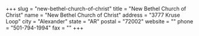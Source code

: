 +++
slug = "new-bethel-church-of-christ"
title = "New Bethel Church of Christ"
name = "New Bethel Church of Christ"
address = "3777 Kruse Loop"
city = "Alexander"
state = "AR"
postal = "72002"
website = ""
phone = "501-794-1994"
fax = ""
+++
